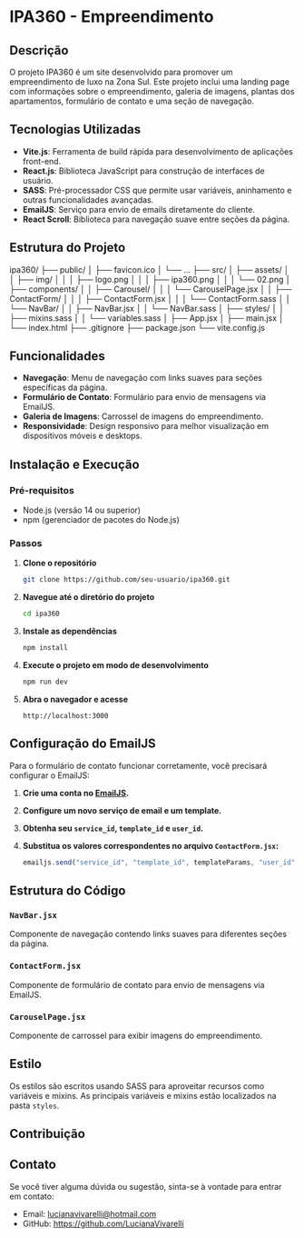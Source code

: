 # IPA360 - Empreendimento

## Descrição

O projeto IPA360 é um site desenvolvido para promover um empreendimento de luxo na Zona Sul. Este projeto inclui uma landing page com informações sobre o empreendimento, galeria de imagens, plantas dos apartamentos, formulário de contato e uma seção de navegação.

## Tecnologias Utilizadas

- **Vite.js**: Ferramenta de build rápida para desenvolvimento de aplicações front-end.
- **React.js**: Biblioteca JavaScript para construção de interfaces de usuário.
- **SASS**: Pré-processador CSS que permite usar variáveis, aninhamento e outras funcionalidades avançadas.
- **EmailJS**: Serviço para envio de emails diretamente do cliente.
- **React Scroll**: Biblioteca para navegação suave entre seções da página.

## Estrutura do Projeto

ipa360/
├── public/
│   ├── favicon.ico
│   └── ...
├── src/
│   ├── assets/
│   │   ├── img/
│   │   │   ├── logo.png
│   │   │   ├── ipa360.png
│   │   │   └── 02.png
│   ├── components/
│   │   ├── Carousel/
│   │   │   └── CarouselPage.jsx
│   │   ├── ContactForm/
│   │   │   ├── ContactForm.jsx
│   │   │   └── ContactForm.sass
│   │   └── NavBar/
│   │       ├── NavBar.jsx
│   │       └── NavBar.sass
│   ├── styles/
│   │   ├── mixins.sass
│   │   └── variables.sass
│   ├── App.jsx
│   ├── main.jsx
│   └── index.html
├── .gitignore
├── package.json
└── vite.config.js


## Funcionalidades

- **Navegação**: Menu de navegação com links suaves para seções específicas da página.
- **Formulário de Contato**: Formulário para envio de mensagens via EmailJS.
- **Galeria de Imagens**: Carrossel de imagens do empreendimento.
- **Responsividade**: Design responsivo para melhor visualização em dispositivos móveis e desktops.

## Instalação e Execução

### Pré-requisitos

- Node.js (versão 14 ou superior)
- npm (gerenciador de pacotes do Node.js)

### Passos

1. **Clone o repositório**

    ```bash
    git clone https://github.com/seu-usuario/ipa360.git
    ```

2. **Navegue até o diretório do projeto**

    ```bash
    cd ipa360
    ```

3. **Instale as dependências**

    ```bash
    npm install
    ```

4. **Execute o projeto em modo de desenvolvimento**

    ```bash
    npm run dev
    ```

5. **Abra o navegador e acesse**

    ```
    http://localhost:3000
    ```

## Configuração do EmailJS

Para o formulário de contato funcionar corretamente, você precisará configurar o EmailJS:

1. **Crie uma conta no [EmailJS](https://www.emailjs.com/).**
2. **Configure um novo serviço de email e um template.**
3. **Obtenha seu `service_id`, `template_id` e `user_id`.**
4. **Substitua os valores correspondentes no arquivo `ContactForm.jsx`:**

    ```javascript
    emailjs.send("service_id", "template_id", templateParams, "user_id")
    ```

## Estrutura do Código

### `NavBar.jsx`

Componente de navegação contendo links suaves para diferentes seções da página.

### `ContactForm.jsx`

Componente de formulário de contato para envio de mensagens via EmailJS.

### `CarouselPage.jsx`

Componente de carrossel para exibir imagens do empreendimento.

## Estilo

Os estilos são escritos usando SASS para aproveitar recursos como variáveis e mixins. As principais variáveis e mixins estão localizados na pasta `styles`.

## Contribuição



## Contato

Se você tiver alguma dúvida ou sugestão, sinta-se à vontade para entrar em contato:

- Email: lucianavivarelli@hotmail.com
- GitHub: https://github.com/LucianaVivarelli

 
